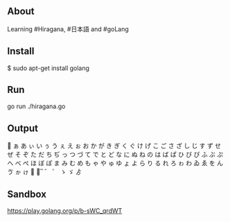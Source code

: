 About
-----

Learning #Hiragana, #日本語 and #goLang

Install
-------

$ sudo apt-get install golang

Run
---

 go run ./hiragana.go 

Output
------

぀ ぁ あ ぃ い ぅ う ぇ え ぉ お か が き ぎ く 
ぐ け げ こ ご さ ざ し じ す ず せ ぜ そ ぞ た 
だ ち ぢ っ つ づ て で と ど な に ぬ ね の は 
ば ぱ ひ び ぴ ふ ぶ ぷ へ べ ぺ ほ ぼ ぽ ま み 
む め も ゃ や ゅ ゆ ょ よ ら り る れ ろ ゎ わ 
ゐ ゑ を ん ゔ ゕ ゖ ゗ ゘ ゙ ゚ ゛ ゜ ゝ ゞ ゟ 

Sandbox
-------

https://play.golang.org/p/b-sWC_qrdWT